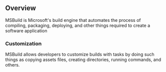 ## Overview
MSBuild is Microsoft's build engine that automates the process of compiling, packaging, deploying, and other things required to create a software application

### Customization
MSBuild allows developers to customize builds with tasks by doing such things as copying assets files, creating directories, running commands, and others.